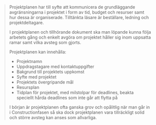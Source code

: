 >Projektplanen har till syfte att kommunicera de grundläggande avgränsningarna i projektet i form av tid, budget och resurser samt hur dessa är organiserade. Tilltänkta läsare är beställare, ledning och projektdeltagare.
>
>I projektplanen och tillhörande dokument ska man löpande kunna följa arbetets gång och enkelt avgöra om projektet håller sig inom uppsatta ramar samt vilka avsteg som gjorts.
>
>Projektplanen kan innehålla:
>
>* Projektnamn
>* Uppdragstagare med kontaktuppgifter
>* Bakgrund till projektets uppkomst
>* Syfte med projektet
>* Projektets övergripande mål
>* Resursplan
>* Tidplan för projektet, med milstolpar för deadlines, beakta speciellt hårda deadlines som inte går att flytta på
>
>I början är projektplanen ofta ganska grov och opålitlig när man går in i Constructionfasen så ska dock projektplanen vara tillräckligt solid och större avsteg kan anses som allvarliga.
